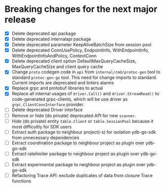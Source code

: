 # Breaking changes for the next major release
- [x] Delete deprecated api package
- [x] Delete deprecated internalapi package
- [x] Delete deprecated parameter KeepAliveBatchSize from session pool
- [x] Delete deprecated ConnUsePolicy, EndpointInfo, WithEndpointInfo, WithEndpointInfoAndPolicy, ContextConn
- [x] Delete deprecated client option DefaultMaxQueryCacheSize, MaxQueryCacheSize and client query cache
- [x] Change `proto` codegen code in `api` from `internal/cmd/protoc-gen` tool to standard `protoc-gen-go` tool. 
  This need for change imports to standard. Current imports are deprecated and linters alarms
- [x] Replace grpc and protobuf libraries to actual
- [x] Replace all internal usages of `driver.Call()` and `driver.StreamRead()` to code-generated grpc-clients,
      which will be use driver as `grpc.ClientConnInterface`  provider.
- [ ] Delete deprecated Driver interface
- [ ] Remove or hide (do private) deprecated API for new `scanner`.
- [ ] Hide (do private) entity `table.Client` or `table.SessionPool` because it most difficultly for SDK users
- [ ] Extract auth package to neighbour project(-s) for isolation ydb-go-sdk from unnecessary dependencies
- [ ] Extract coordination package to neighbour project as plugin over ydb-go-sdk
- [ ] Extract ratelimiter package to neighbour project as plugin over ydb-go-sdk
- [ ] Extract experimental package to neighbour project as plugin over ydb-go-sdk
- [ ] Refactoring Trace API: exclude duplicates of data from closure Trace functions